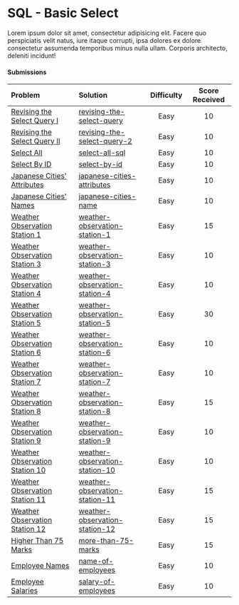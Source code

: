 # SQL - Basic Select
Lorem ipsum dolor sit amet, consectetur adipisicing elit. Facere quo perspiciatis velit natus, iure itaque corrupti, ipsa dolores ex dolore consectetur assumenda temporibus minus nulla ullam. Corporis architecto, deleniti incidunt!

#### Submissions
| Problem | Solution | Difficulty | Score Received |
| :--- | :--- | :---: | :---: |
| [Revising the Select Query I](https://www.hackerrank.com/challenges/revising-the-select-query) | [revising-the-select-query](basic-select/revising-the-select-query/solution.sql) | Easy | 10 |
| [Revising the Select Query II](https://www.hackerrank.com/challenges/revising-the-select-query-2) | [revising-the-select-query-2](basic-select/revising-the-select-query-2/solution.sql) | Easy | 10 |
| [Select All](https://www.hackerrank.com/challenges/select-all-sql) | [select-all-sql](basic-select/select-all-sql/solution.sql) | Easy | 10 |
| [Select By ID](https://www.hackerrank.com/challenges/select-by-id) | [select-by-id](basic-select/select-by-id/solution.sql) | Easy | 10 |
| [Japanese Cities' Attributes](https://www.hackerrank.com/challenges/japanese-cities-attributes) | [japanese-cities-attributes](basic-select/japanese-cities-attributes/solution.sql) | Easy | 10 |
| [Japanese Cities' Names](https://www.hackerrank.com/challenges/japanese-cities-name) | [japanese-cities-name](basic-select/japanese-cities-name/solution.sql) | Easy | 10 |
| [Weather Observation Station 1](https://www.hackerrank.com/challenges/weather-observation-station-1) | [weather-observation-station-1](basic-select/weather-observation-station-1/solution.sql) | Easy | 15 |
| [Weather Observation Station 3](https://www.hackerrank.com/challenges/weather-observation-station-3) | [weather-observation-station-3](basic-select/weather-observation-station-3/solution.sql) | Easy | 10 |
| [Weather Observation Station 4](https://www.hackerrank.com/challenges/weather-observation-station-4) | [weather-observation-station-4](basic-select/weather-observation-station-4/solution.sql) | Easy | 10 |
| [Weather Observation Station 5](https://www.hackerrank.com/challenges/weather-observation-station-5) | [weather-observation-station-5](basic-select/weather-observation-station-5/solution.sql) | Easy | 30 |
| [Weather Observation Station 6](https://www.hackerrank.com/challenges/weather-observation-station-6) | [weather-observation-station-6](basic-select/weather-observation-station-6/solution.sql) | Easy | 10 |
| [Weather Observation Station 7](https://www.hackerrank.com/challenges/weather-observation-station-7) | [weather-observation-station-7](basic-select/weather-observation-station-7/solution.sql) | Easy | 10 |
| [Weather Observation Station 8](https://www.hackerrank.com/challenges/weather-observation-station-8) | [weather-observation-station-8](basic-select/weather-observation-station-8/solution.sql) | Easy | 15 |
| [Weather Observation Station 9](https://www.hackerrank.com/challenges/weather-observation-station-9) | [weather-observation-station-9](basic-select/weather-observation-station-9/solution.sql) | Easy | 10 |
| [Weather Observation Station 10](https://www.hackerrank.com/challenges/weather-observation-station-10) | [weather-observation-station-10](basic-select/weather-observation-station-10/solution.sql) | Easy | 10 |
| [Weather Observation Station 11](https://www.hackerrank.com/challenges/weather-observation-station-11) | [weather-observation-station-11](basic-select/weather-observation-station-11/solution.sql) | Easy | 15 |
| [Weather Observation Station 12](https://www.hackerrank.com/challenges/weather-observation-station-12) | [weather-observation-station-12](basic-select/weather-observation-station-12/solution.sql) | Easy | 15 |
| [Higher Than 75 Marks](https://www.hackerrank.com/challenges/more-than-75-marks) | [more-than-75-marks](basic-select/more-than-75-marks/solution.sql) | Easy | 15 |
| [Employee Names](https://www.hackerrank.com/challenges/name-of-employees) | [name-of-employees](basic-select/name-of-employees/solution.sql) | Easy | 10 |
| [Employee Salaries](https://www.hackerrank.com/challenges/salary-of-employees) | [salary-of-employees](basic-select/salary-of-employees/solution.sql) | Easy | 10 |
